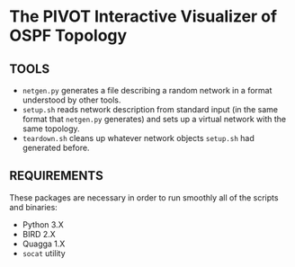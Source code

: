 # The PIVOT Interactive Visualizer of OSPF Topology

## TOOLS

* `netgen.py` generates a file describing a random network in a format understood
by other tools.
* `setup.sh` reads network description from standard input (in the same format that
`netgen.py` generates) and sets up a virtual network with the same topology.
* `teardown.sh` cleans up whatever network objects `setup.sh` had generated before.

## REQUIREMENTS

These packages are necessary in order to run smoothly all of the scripts and binaries:

* Python 3.X
* BIRD 2.X
* Quagga 1.X
* `socat` utility
